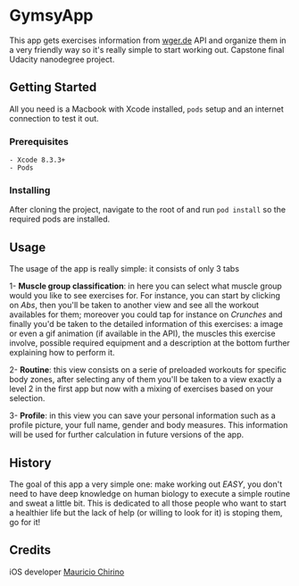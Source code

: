 # GymsyApp

This app gets exercises information from [wger.de](https://wger.de/api/v2/) API and organize them in a very friendly way so it's really simple to start working out. Capstone final Udacity nanodegree project.

## Getting Started

All you need is a Macbook with Xcode installed, `pods` setup and an internet connection to test it out.

### Prerequisites

    - Xcode 8.3.3+
    - Pods

### Installing

After cloning the project, navigate to the root of and run `pod install` so the required pods are installed. 

## Usage

The usage of the app is really simple: it consists of only 3 tabs

1- **Muscle group classification**: in here you can select what muscle group would you like to see exercises for. For instance, you can start by clicking on _Abs_, then you'll be taken to another view and see all the workout availables for them; moreover you could tap for instance on _Crunches_ and finally you'd be taken to the detailed information of this exercises: a image or even a gif animation (if available in the API), the muscles this exercise involve, possible required equipment and a description at the bottom further explaining how to perform it.

2- **Routine**: this view consists on a serie of preloaded workouts for specific body zones, after selecting any of them you'll be taken to a view exactly a level 2 in the first app but now with a mixing of exercises based on your selection.

3- **Profile**: in this view you can save your personal information such as a profile picture, your full name, gender and body measures. This information will be used for further calculation in future versions of the app.

## History

The goal of this app a very simple one: make working out *EASY*, you don't need to have deep knowledge on human biology to execute a simple routine and sweat a little bit. This is dedicated to all those people who want to start a healthier life but the lack of help (or willing to look for it) is stoping them, go for it!

## Credits

iOS developer [Mauricio Chirino](https://www.linkedin.com/in/mauriciochirino/)
